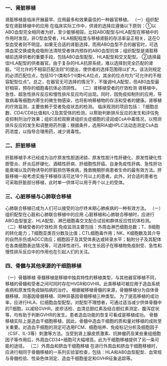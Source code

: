 


### 一、肾脏移植
肾脏移植是临床开展最早、应用最多和效果最佳的一种器官移植。
（一）组织配型在肾脏移植中的应用
在临床实际工作中，供肾的选择应遵循以下原则：①以ABO血型完全相同者为好，至少能够相容。比较ABO配型与HLA配型在移植中的作用时发现，非O型血受者，HLA相配程度与移植肾脏的存活率呈正相关，这在O型血受者则不明显。如果无合适的肾脏选择，而用ABO血型不合的器官时，可选择血浆交换或免疫吸附法清除受者体内预存的ABO血型抗体；组织配型是肾脏移植前选择供者的重要手段，包括ABO血型配型、HLA配型和交叉配型。
②选择最佳HLA配型的供者器官。由于复杂的HLA抗原系统，难以选择到完全匹配的肾脏。“可允许的不相容匹配法则”的提出，使供者的选择范围得以扩大。该法则规定的必须匹配位点，包括10个Ⅰ类和5个Ⅱ类HLA位点，其余的位点均为“可允许的不相容配型位点”。总之，在器官无可选择的情况下，不强调HLA配型，但AB0血型最好相容，预存的细胞毒抗体必须阴性。
（二）肾移植受者的疗效检测
肾移植中，急性、超急性排斥反应和慢性排斥反应均可出现。同时，因免疫抑制剂的应用，导致病毒等细胞内寄生的微生物感染，也将影响移植物的存活和受者的健康。肾移植的疗效监测，主要依赖于受者免疫状态的检测。
临床观测的项目包括：
T细胞总数、CD4/CD8比值和IL-2及其受体的检测，以帮助判断排斥反应的发生和评估免疫抑制剂治疗效果；组织活检观察肾组织炎症细胞的浸润或CsA中毒情况，以预测排斥反应的发生和调整用药剂量；根据条件，选用RIA或HPLC法动态测定CsA血药浓度，以指导合理用药，减少肾毒性。

### 二、肝脏移植 
肝脏移植手术已经成为治疗原发性胆道闭锁、原发性胆汁性肝硬化、原发性硬化性胆管炎、肝炎后肝硬化、酒精性肝病、肝细胞性肝癌、自身免疫性肝病、急性肝功能衰竭以及药物诱导的肝脏损伤等疾病，挽救晚期肝病患者生命的最有效方法。肝脏移植一般考虑实施于移植存活可达18个月以上的患者。此外，对合适的患者也可采取肝脏部分移植，此时单一供体可以用于两个以上的受体。

### 三、心脏移植与心肺联合移植
心肺联合移植已成为人们可以接受的治疗终末期心肺疾病的一种有效方法。
（一）组织配型在心脏和心肺联合移植中的应用
心脏移植和心肺联合移植时，应进行ABO血型鉴定、HLA配型、淋巴细胞毒交叉配合试验和群体反应性抗体检测。
（二）移植受者的疗效检测
免疫监测主要包括：外周血淋巴细胞总数；T、B细胞的转化能力；T细胞亚类百分数及比值；CTL细胞毒作用；NK、K细胞数及其介导的自然杀伤或ADCC效应；细胞因子及其受体表达或转录水平；黏附分子及其配体在各类细胞表达情况等，可选择性进行。转化生长因子在移植物免疫耐受、急性和慢性排斥反应中的作用也在引起人们的关注。

### 四、骨髓与其他来源的干细胞移植
（一）骨髓移植
骨髓移植是移植中独具特性的移植类型，与其他器官移植不同，移植的骨髓和受者之间可同时存在HVGR和GVHR。此类移植可被应用于造血系统疾病和原发性免疫缺陷病的治疗。
根据被移植骨髓的来源，骨髓移植分为自体骨髓移植、同基因骨髓移植、同种异基因骨髓移植三种类型。
为了提高移植的成功率，应进行HLA、红细胞血型配型。对配型不理想者，可通过适当减少供体骨髓中的T细胞，以减轻GVHR。皮疹活检、血清总胆红素及结合胆红素测定、腹泻症状等，均有助于判断GVHR的发生。患者造血功能的恢复可看成是移植成功。
骨髓移植实际上是造血干细胞移植，因此，骨髓中造血干细胞的质和量对移植的成败至关重要。对造血干细胞的测定可选用FCM、细胞培养、免疫标记分析及细胞因子（CSF、IL-3等）刺激等方法。当受到肾上腺皮质激素、抗肿瘤药及某些重组细胞因子等作用后，外周血CD34+细胞可大幅增高，此为干细胞移植提供了另一条可能的途径。
（二）外周血和脐血干细胞移植
在进行外周血和脐血干细胞移植时，应进行相同于骨髓移植的一系列实验室检查，包括：HLA和AB0血型配型、血常规与骨髓检验、性染色体测定、造血干细胞鉴定和GVHR征象追踪等。
